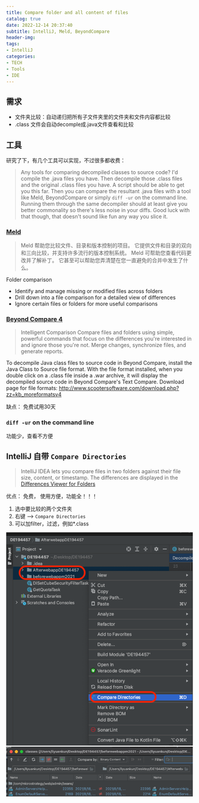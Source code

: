 ```yaml
---
title: Compare folder and all content of files
catalog: true
date: 2022-12-14 20:37:40
subtitle: IntelliJ, Meld, BeyondCompare
header-img:
tags:
- IntelliJ
categories:
- TECH
- Tools
- IDE
---
```


## 需求

- 文件夹比较：自动递归把所有子文件夹里的文件夹和文件内容都比较
- .class 文件会自动decomple成.java文件查看和比较

## 工具

研究了下，有几个工具可以实现，不过很多都收费：

> Any tools for comparing decompiled classes to source code?
> I'd compile the .java files you have. Then decompile those .class files and the original .class files you have. A script should be able to get you this far. Then you can compare the resultant .java files with a tool like Meld, BeyondCompare or simply `diff -ur` on the command line. Running them through the same decompiler should at least give you better commonality so there's less noise in your diffs. Good luck with that though, that doesn't sound like fun any way you slice it.

### [Meld](https://meldmerge.org/)

> Meld 帮助您比较文件、目录和版本控制的项目。 它提供文件和目录的双向和三向比较，并支持许多流行的版本控制系统。
> Meld 可帮助您查看代码更改并了解补丁。 它甚至可以帮助您弄清楚在您一直避免的合并中发生了什么。

Folder comparison

- Identify and manage missing or modified files across folders
- Drill down into a file comparison for a detailed view of differences
- Ignore certain files or folders for more useful comparisons

### [Beyond Compare 4](https://www.scootersoftware.com/)

> Intelligent Comparison
> Compare files and folders using simple, powerful commands that focus on the differences you're interested in and ignore those you're not.  Merge changes, synchronize files, and generate reports.

To decompile Java class files to source code in Beyond Compare, install the Java Class to Source file format. With the file format installed, when you double click on a .class file inside a .war archive, it will display the decompiled source code in Beyond Compare's Text Compare.
Download page for file formats: http://www.scootersoftware.com/download.php?zz=kb_moreformatsv4

缺点： 免费试用30天

### `diff -ur` on the command line

功能少，查看不方便

## IntelliJ 自带 `Compare Directories`

> IntelliJ IDEA lets you compare files in two folders against their file size, content, or timestamp. 
> The differences are displayed in the [Differences Viewer for Folders](https://www.jetbrains.com/help/idea/comparing-files-and-folders.html#comparing_folders)

优点： 免费， 使用方便，功能全！！！

1. 选中要比较的两个文件夹
2. 右键 --> `Compare Directories`
3. 可以加filter，过滤，例如*.class

![Compare Directories](https://github.com/CatherineLiyuankun/PictureBed/raw/master/blog/post/compareFolder.png)
![Compare Directories](https://github.com/CatherineLiyuankun/PictureBed/raw/master/blog/post/compareFolder-filter.png)